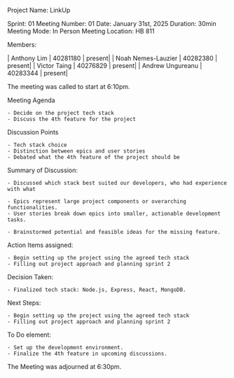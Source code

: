 Project Name: LinkUp

Sprint: 01
Meeting Number: 01
Date: January 31st, 2025
Duration: 30min
Meeting Mode: In Person
Meeting Location: HB 811

Members:

| Anthony Lim        | 40281180    | present|
| Noah Nemes-Lauzier | 40282380    | present|
| Victor Taing       | 40276829    | present|
| Andrew Ungureanu   | 40283344    | present|

The meeting was called to start at 6:10pm.

Meeting Agenda

    - Decide on the project tech stack
    - Discuss the 4th feature for the project

Discussion Points

    - Tech stack choice
    - Distinction between epics and user stories
    - Debated what the 4th feature of the project should be

Summary of Discussion:

    - Discussed which stack best suited our developers, who had experience with what

    - Epics represent large project components or overarching functionalities.
    - User stories break down epics into smaller, actionable development tasks.

    - Brainstormed potential and feasible ideas for the missing feature.


Action Items assigned:

    - Begin setting up the project using the agreed tech stack
    - Filling out project approach and planning sprint 2

Decision Taken:

    - Finalized tech stack: Node.js, Express, React, MongoDB.


Next Steps:

    - Begin setting up the project using the agreed tech stack
    - Filling out project approach and planning sprint 2

To Do element:

    - Set up the development environment.
    - Finalize the 4th feature in upcoming discussions.

The Meeting was adjourned at 6:30pm.